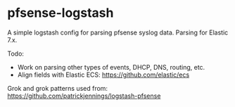 # pfsense-logstash
A simple logstash config for parsing pfsense syslog data. Parsing for Elastic 7.x. 

Todo:
+ Work on parsing other types of events, DHCP, DNS, routing, etc.
+ Align fields with Elastic ECS: https://github.com/elastic/ecs
 
Grok and grok patterns used from: https://github.com/patrickjennings/logstash-pfsense
